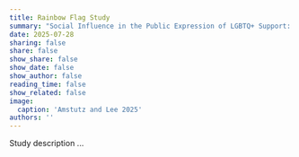 ```yaml
---
title: Rainbow Flag Study
summary: "Social Influence in the Public Expression of LGBTQ+ Support: The Case of Rainbow Flags in Residential Neighborhoods of a European City"
date: 2025-07-28
sharing: false
share: false
show_share: false
show_date: false
show_author: false
reading_time: false
show_related: false
image:
  caption: 'Amstutz and Lee 2025'
authors: ''
---
```


Study description ...
